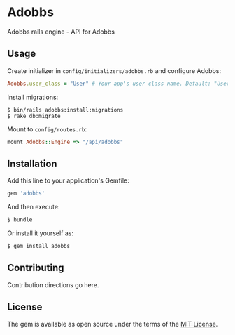 # Adobbs
Adobbs rails engine - API for Adobbs

## Usage
Create initializer in `config/initializers/adobbs.rb` and configure Adobbs:
```ruby
Adobbs.user_class = "User" # Your app's user class name. Default: "User"
```

Install migrations:
```shell
$ bin/rails adobbs:install:migrations
$ rake db:migrate
```

Mount to `config/routes.rb`:
```ruby
mount Adobbs::Engine => "/api/adobbs"
```

## Installation
Add this line to your application's Gemfile:

```ruby
gem 'adobbs'
```

And then execute:
```bash
$ bundle
```

Or install it yourself as:
```bash
$ gem install adobbs
```

## Contributing
Contribution directions go here.

## License
The gem is available as open source under the terms of the [MIT License](http://opensource.org/licenses/MIT).

